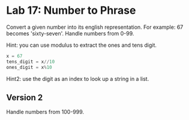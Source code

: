 # Lab 17: Number to Phrase

Convert a given number into its english representation. For example: 67 becomes 'sixty-seven'. Handle numbers from 0-99.


Hint: you can use modulus to extract the ones and tens digit.


```python
x = 67
tens_digit = x//10
ones_digit = x%10
```
Hint2: use the digit as an index to look up a string in a list.

## Version 2

Handle numbers from 100-999.